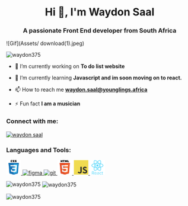 <h1 align="center">Hi 👋, I'm Waydon Saal</h1>
<h3 align="center">A passionate Front End developer from South Africa</h3>
![Gif](Assets/ download(1).jpeg)


<p align="left"> <img src="https://komarev.com/ghpvc/?username=waydon375&label=Profile%20views&color=0e75b6&style=flat" alt="waydon375" /> </p>

- 🔭 I’m currently working on **To do list website**

- 🌱 I’m currently learning **Javascript and im soon moving on to react.**

- 📫 How to reach me **waydon.saal@younglings.africa**

- ⚡ Fun fact **I am a musician**

<h3 align="left">Connect with me:</h3>
<p align="left">
<a href="https://linkedin.com/in/waydon saal" target="blank"><img align="center" src="https://raw.githubusercontent.com/rahuldkjain/github-profile-readme-generator/master/src/images/icons/Social/linked-in-alt.svg" alt="waydon saal" height="30" width="40" /></a>
</p>

<h3 align="left">Languages and Tools:</h3>
<p align="left"> <a href="https://www.w3schools.com/css/" target="_blank" rel="noreferrer"> <img src="https://raw.githubusercontent.com/devicons/devicon/master/icons/css3/css3-original-wordmark.svg" alt="css3" width="40" height="40"/> </a> <a href="https://www.figma.com/" target="_blank" rel="noreferrer"> <img src="https://www.vectorlogo.zone/logos/figma/figma-icon.svg" alt="figma" width="40" height="40"/> </a> <a href="https://git-scm.com/" target="_blank" rel="noreferrer"> <img src="https://www.vectorlogo.zone/logos/git-scm/git-scm-icon.svg" alt="git" width="40" height="40"/> </a> <a href="https://www.w3.org/html/" target="_blank" rel="noreferrer"> <img src="https://raw.githubusercontent.com/devicons/devicon/master/icons/html5/html5-original-wordmark.svg" alt="html5" width="40" height="40"/> </a> <a href="https://developer.mozilla.org/en-US/docs/Web/JavaScript" target="_blank" rel="noreferrer"> <img src="https://raw.githubusercontent.com/devicons/devicon/master/icons/javascript/javascript-original.svg" alt="javascript" width="40" height="40"/> </a> <a href="https://reactjs.org/" target="_blank" rel="noreferrer"> <img src="https://raw.githubusercontent.com/devicons/devicon/master/icons/react/react-original-wordmark.svg" alt="react" width="40" height="40"/> </a> </p>

<p><img align="left" src="https://github-readme-stats.vercel.app/api/top-langs?username=waydon375&show_icons=true&locale=en&layout=compact" alt="waydon375" /></p>

<p>&nbsp;<img align="center" src="https://github-readme-stats.vercel.app/api?username=waydon375&show_icons=true&locale=en" alt="waydon375" /></p>

<p><img align="center" src="https://github-readme-streak-stats.herokuapp.com/?user=waydon375&" alt="waydon375" /></p>
